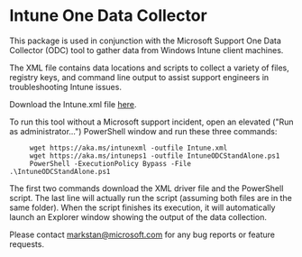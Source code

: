 ﻿# Intune One Data Collector

This package is used in conjunction with the Microsoft Support One Data Collector (ODC) tool to gather data from Windows Intune client machines.

The XML file contains data locations and scripts to collect a variety of files, registry keys, and command line output to assist support engineers in troubleshooting Intune issues.

Download the Intune.xml file [here](https://raw.githubusercontent.com/markstan/IntuneOneDataCollector/master/Intune.xml).

To run this tool without a Microsoft support incident, open an elevated ("Run as administrator...") PowerShell window and run these three commands:

         wget https://aka.ms/intunexml -outfile Intune.xml
         wget https://aka.ms/intuneps1 -outfile IntuneODCStandAlone.ps1
         PowerShell -ExecutionPolicy Bypass -File .\IntuneODCStandAlone.ps1

The first two commands download the XML driver file and the PowerShell script.  The last line will actually run the script (assuming both files are in the same folder).  When the script finishes its execution, it will automatically launch an Explorer window showing the output of the data collection.

Please contact [markstan@microsoft.com](mailto:markstan@microsoft.com) for any bug reports or feature requests.
